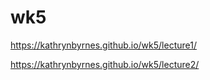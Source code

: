 # wk5

https://kathrynbyrnes.github.io/wk5/lecture1/

https://kathrynbyrnes.github.io/wk5/lecture2/
